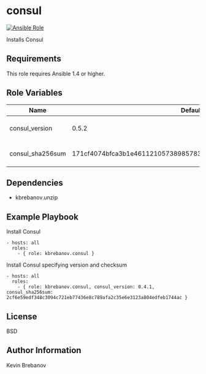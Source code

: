 consul
=======

[![Ansible Role](https://img.shields.io/ansible/role/3300.svg)](https://galaxy.ansible.com/list#/roles/3300)

Installs Consul

Requirements
------------

This role requires Ansible 1.4 or higher.

Role Variables
--------------

| Name             | Default                                                          | Description                  |
|------------------|------------------------------------------------------------------|------------------------------|
| consul_version   | 0.5.2                                                            | Version of Consul to install |
| consul_sha256sum | 171cf4074bfca3b1e46112105738985783f19c47f4408377241b868affa9d445 | SHA 256 checksum of package  |

Dependencies
------------

- kbrebanov.unzip

Example Playbook
----------------

Install Consul
```
- hosts: all
  roles:
    - { role: kbrebanov.consul }
```

Install Consul specifying version and checksum
```
- hosts: all
  roles:
    - { role: kbrebanov.consul, consul_version: 0.4.1, consul_sha256sum: 2cf6e59edf348c3094c721eb77436e8c789afa2c35e6e3123a804edfeb1744ac }
```

License
-------

BSD

Author Information
------------------

Kevin Brebanov
